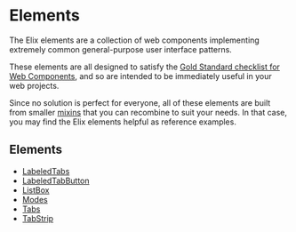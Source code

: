 # Elements

The Elix elements are a collection of web components implementing extremely
common general-purpose user interface patterns.

These elements are all designed to satisfy the [Gold Standard checklist for Web
Components](https://github.com/webcomponents/gold-standard/wiki), and so are
intended to be immediately useful in your web projects.

Since no solution is perfect for everyone, all of these elements are built from
smaller [mixins](mixins) that you can recombine to suit your needs. In that
case, you may find the Elix elements helpful as reference examples.

<div class="pageNavigation">
  <h2>Elements</h2>
  <ul>
    <li><a href="LabeledTabs">LabeledTabs</a></li>
    <li><a href="LabeledTabButton">LabeledTabButton</a></li>
    <li><a href="ListBox">ListBox</a></li>
    <li><a href="Modes">Modes</a></li>
    <li><a href="Tabs">Tabs</a></li>
    <li><a href="TabStrip">TabStrip</a></li>
  </ul>
</div>
